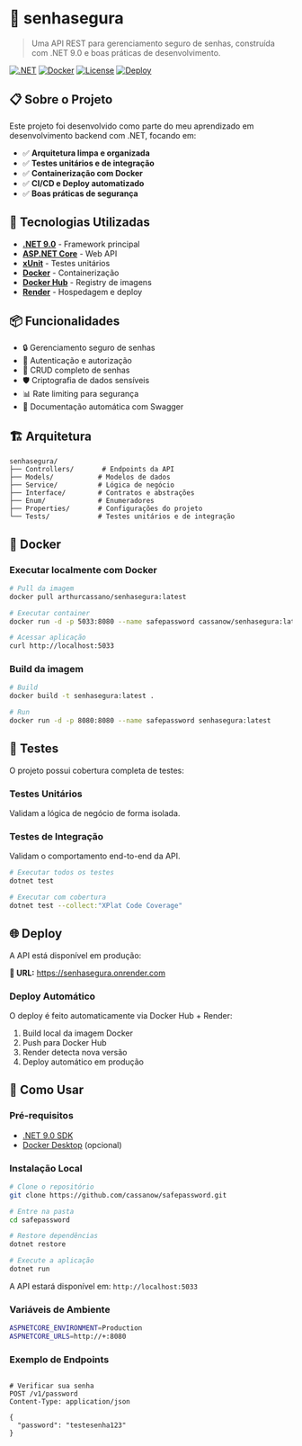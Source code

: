 # 🔐 senhasegura

> Uma API REST para gerenciamento seguro de senhas, construída com .NET 9.0 e boas práticas de desenvolvimento.

[![.NET](https://img.shields.io/badge/.NET-9.0-512BD4?logo=dotnet)](https://dotnet.microsoft.com/)
[![Docker](https://img.shields.io/badge/Docker-Enabled-2496ED?logo=docker)](https://www.docker.com/)
[![License](https://img.shields.io/badge/License-MIT-green.svg)](LICENSE)
[![Deploy](https://img.shields.io/badge/Deploy-Render-46E3B7)](https://senhasegura.onrender.com)

## 📋 Sobre o Projeto

Este projeto foi desenvolvido como parte do meu aprendizado em desenvolvimento backend com .NET, focando em:

- ✅ **Arquitetura limpa e organizada**
- ✅ **Testes unitários e de integração**
- ✅ **Containerização com Docker**
- ✅ **CI/CD e Deploy automatizado**
- ✅ **Boas práticas de segurança**

## 🚀 Tecnologias Utilizadas

- **[.NET 9.0](https://dotnet.microsoft.com/)** - Framework principal
- **[ASP.NET Core](https://docs.microsoft.com/aspnet/core)** - Web API
- **[xUnit](https://xunit.net/)** - Testes unitários
- **[Docker](https://www.docker.com/)** - Containerização
- **[Docker Hub](https://hub.docker.com/)** - Registry de imagens
- **[Render](https://render.com/)** - Hospedagem e deploy

## 📦 Funcionalidades

- 🔒 Gerenciamento seguro de senhas
- 🔑 Autenticação e autorização
- 📝 CRUD completo de senhas
- 🛡️ Criptografia de dados sensíveis
- 📊 Rate limiting para segurança
- 📖 Documentação automática com Swagger

## 🏗️ Arquitetura

```
senhasegura/
├── Controllers/       # Endpoints da API
├── Models/           # Modelos de dados
├── Service/          # Lógica de negócio
├── Interface/        # Contratos e abstrações
├── Enum/             # Enumeradores
├── Properties/       # Configurações do projeto
└── Tests/            # Testes unitários e de integração
```

## 🐳 Docker

### Executar localmente com Docker

```bash
# Pull da imagem
docker pull arthurcassano/senhasegura:latest

# Executar container
docker run -d -p 5033:8080 --name safepassword cassanow/senhasegura:latest

# Acessar aplicação
curl http://localhost:5033
```

### Build da imagem

```bash
# Build
docker build -t senhasegura:latest .

# Run
docker run -d -p 8080:8080 --name safepassword senhasegura:latest
```

## 🧪 Testes

O projeto possui cobertura completa de testes:

### Testes Unitários
Validam a lógica de negócio de forma isolada.

### Testes de Integração
Validam o comportamento end-to-end da API.

```bash
# Executar todos os testes
dotnet test

# Executar com cobertura
dotnet test --collect:"XPlat Code Coverage"
```

## 🌐 Deploy

A API está disponível em produção:

**🔗 URL:** https://senhasegura.onrender.com

### Deploy Automático

O deploy é feito automaticamente via Docker Hub + Render:

1. Build local da imagem Docker
2. Push para Docker Hub
3. Render detecta nova versão
4. Deploy automático em produção

## 🚀 Como Usar

### Pré-requisitos

- [.NET 9.0 SDK](https://dotnet.microsoft.com/download)
- [Docker Desktop](https://www.docker.com/products/docker-desktop) (opcional)

### Instalação Local

```bash
# Clone o repositório
git clone https://github.com/cassanow/safepassword.git

# Entre na pasta
cd safepassword

# Restore dependências
dotnet restore

# Execute a aplicação
dotnet run
```

A API estará disponível em: `http://localhost:5033`

### Variáveis de Ambiente

```bash
ASPNETCORE_ENVIRONMENT=Production
ASPNETCORE_URLS=http://+:8080
```


### Exemplo de Endpoints

```http

# Verificar sua senha
POST /v1/password
Content-Type: application/json

{
  "password": "testesenha123"
}
```


